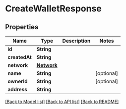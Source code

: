 # CreateWalletResponse

## Properties
Name | Type | Description | Notes
------------ | ------------- | ------------- | -------------
**id** | **String** |  | 
**createdAt** | **String** |  | 
**network** | [**Network**](Network.md) |  | 
**name** | **String** |  | [optional] 
**ownerId** | **String** |  | [optional] 
**address** | **String** |  | 

[[Back to Model list]](../README.md#documentation-for-models) [[Back to API list]](../README.md#documentation-for-api-endpoints) [[Back to README]](../README.md)


